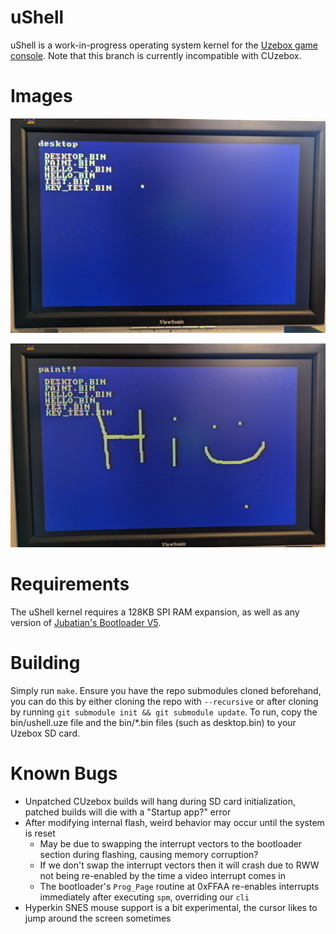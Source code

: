 # uShell

uShell is a work-in-progress operating system kernel for the [Uzebox game console](https://uzebox.org/). Note that this branch is currently incompatible with CUzebox.

# Images

![Photo of uShell's prototype desktop app](/docs/screenshots/photo-desktop.jpg)

![Photo of uShell's paint app](/docs/screenshots/photo-paint.jpg)

# Requirements

The uShell kernel requires a 128KB SPI RAM expansion, as well as any version of [Jubatian's Bootloader V5](https://uzebox.org/forums/viewtopic.php?t=9405).

# Building

Simply run `make`. Ensure you have the repo submodules cloned beforehand, you can do this by either cloning the repo with `--recursive` or after cloning by running `git submodule init && git submodule update`.
To run, copy the bin/ushell.uze file and the bin/*.bin files (such as desktop.bin) to your Uzebox SD card.

# Known Bugs

 - Unpatched CUzebox builds will hang during SD card initialization, patched builds will die with a "Startup app?" error
 - After modifying internal flash, weird behavior may occur until the system is reset
    - May be due to swapping the interrupt vectors to the bootloader section during flashing, causing memory corruption?
    - If we don't swap the interrupt vectors then it will crash due to RWW not being re-enabled by the time a video interrupt comes in
    - The bootloader's `Prog_Page` routine at 0xFFAA re-enables interrupts immediately after executing `spm`, overriding our `cli`
 - Hyperkin SNES mouse support is a bit experimental, the cursor likes to jump around the screen sometimes
